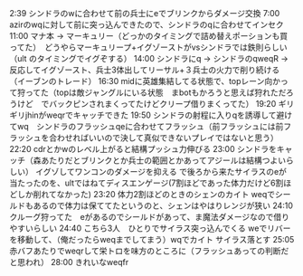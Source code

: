 2:39 シンドラのwに合わせて前の兵士にeでブリンクからダメージ交換
7:00 azirのwqに対して前に突っ込んできたので、シンドラのqに合わせてインセク 
11:00 マナ本 -> マーキュリー（どっかのタイミングで詰め替えポーションも買ってた）　どうやらマーキュリープ+イグゾーストがvsシンドラでは鉄則らしい（ult のタイミングでイグぞする）
14:00 シンドラにq -> シンドラのqweqR ->反応してイグゾースト、兵士3体出してリーサル+３兵士の火力で削り続ける（イーブンのトレード）
16:30 midに英雄集結してる状態で、topレーン向かって狩ってた（topは敵ジャングルにいる状態　まbotもかろうと思えば狩れただろうけど　でバックピンされまくってたけどクリープ借りまくってた）
19:20 ギリギリjhinがweqrでキャッチできた
19:50 シンドラの射程に入りqを誘導して避けてwq　シンドラのフラッシュqeに合わせてフラッシュ（前フラッシュには前フラッシュを合わせればいいので決して真似できないプレイではないと思う）
22:20 cdrとかwのレベル上がると結構プッシュ力伸びる
23:00 シンドラをキャッチ（森あたりだとブリンクとか兵士の範囲とかあってアジールは結構つよいらしい） イグゾしてワンコンのダメージを抑える で後ろから来たサイラスのeが当たったのを、ultではねてディスエンゲージ(7割ほどであった体力だけど6割ほどしか削れてなかった)
23:20 体力2割ほどのときのシェンのカイト weqでシールドもあるので体力は保ててたというのと、シェンはやはりレンジが狭い
24:10 クルーグ狩ってた　eがあるのでシールドがあって、ま魔法ダメージなので借りやすいらしい
24:40
こちら3人　ひとりでサイラス突っ込んでくる weでリバーを移動して、（俺だったらweqまでしてまう）wqでカイト サイラス落とす
25:05 赤バフあたりでweqrして栄トロを味方のところに（フラッシュあっての判断だと思われ）
28:00 きれいなweqfr